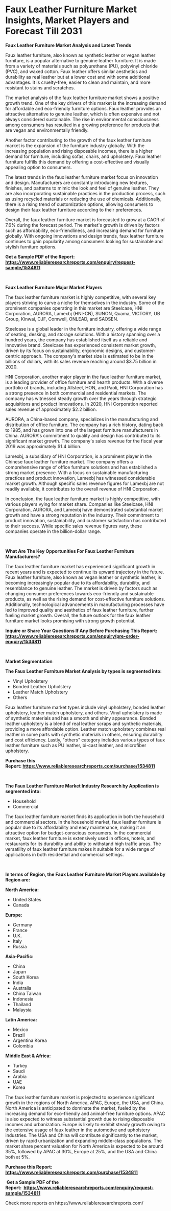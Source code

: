 <p><h1>Faux Leather Furniture Market Insights, Market Players and Forecast Till 2031</h1></p><p><strong>Faux Leather Furniture Market Analysis and Latest Trends</strong></p>
<p><p>Faux leather furniture, also known as synthetic leather or vegan leather furniture, is a popular alternative to genuine leather furniture. It is made from a variety of materials such as polyurethane (PU), polyvinyl chloride (PVC), and waxed cotton. Faux leather offers similar aesthetics and durability as real leather but at a lower cost and with some additional advantages. It is cruelty-free, easier to clean and maintain, and more resistant to stains and scratches.</p><p>The market analysis of the faux leather furniture market shows a positive growth trend. One of the key drivers of this market is the increasing demand for affordable and eco-friendly furniture options. Faux leather provides an attractive alternative to genuine leather, which is often expensive and not always considered sustainable. The rise in environmental consciousness among consumers has resulted in a growing preference for products that are vegan and environmentally friendly.</p><p>Another factor contributing to the growth of the faux leather furniture market is the expansion of the furniture industry globally. With the increasing population and rising disposable incomes, there is a higher demand for furniture, including sofas, chairs, and upholstery. Faux leather furniture fulfills this demand by offering a cost-effective and visually appealing option to consumers.</p><p>The latest trends in the faux leather furniture market focus on innovation and design. Manufacturers are constantly introducing new textures, finishes, and patterns to mimic the look and feel of genuine leather. They are also incorporating sustainable practices in the production process, such as using recycled materials or reducing the use of chemicals. Additionally, there is a rising trend of customization options, allowing consumers to design their faux leather furniture according to their preferences.</p><p>Overall, the faux leather furniture market is forecasted to grow at a CAGR of 7.6% during the forecast period. The market's growth is driven by factors such as affordability, eco-friendliness, and increasing demand for furniture globally. With ongoing innovations and design trends, faux leather furniture continues to gain popularity among consumers looking for sustainable and stylish furniture options.</p></p>
<p><strong>Get a Sample PDF of the Report:&nbsp; <a href="https://www.reliableresearchreports.com/enquiry/request-sample/1534811">https://www.reliableresearchreports.com/enquiry/request-sample/1534811</a></strong></p>
<p>&nbsp;</p>
<p><strong>Faux Leather Furniture Major Market Players</strong></p>
<p><p>The faux leather furniture market is highly competitive, with several key players striving to carve a niche for themselves in the industry. Some of the prominent companies operating in this market are Steelcase, HNI Corporation, AURORA, Lamexbj (HNI-CN), SUNON, Quama, VICTORY, UB Group, Kinwai, CJF, Comwell, ONLEAD, and SAOSEN.</p><p>Steelcase is a global leader in the furniture industry, offering a wide range of seating, desking, and storage solutions. With a history spanning over a hundred years, the company has established itself as a reliable and innovative brand. Steelcase has experienced consistent market growth, driven by its focus on sustainability, ergonomic designs, and customer-centric approach. The company's market size is estimated to be in the billions of dollars, with its sales revenue reaching around $3.75 billion in 2020.</p><p>HNI Corporation, another major player in the faux leather furniture market, is a leading provider of office furniture and hearth products. With a diverse portfolio of brands, including Allsteel, HON, and Paoli, HNI Corporation has a strong presence in both commercial and residential markets. The company has witnessed steady growth over the years through strategic acquisitions and product innovations. In 2020, HNI Corporation reported sales revenue of approximately $2.2 billion.</p><p>AURORA, a China-based company, specializes in the manufacturing and distribution of office furniture. The company has a rich history, dating back to 1985, and has grown into one of the largest furniture manufacturers in China. AURORA's commitment to quality and design has contributed to its significant market growth. The company's sales revenue for the fiscal year 2019 was approximately $1.4 billion.</p><p>Lamexbj, a subsidiary of HNI Corporation, is a prominent player in the Chinese faux leather furniture market. The company offers a comprehensive range of office furniture solutions and has established a strong market presence. With a focus on sustainable manufacturing practices and product innovation, Lamexbj has witnessed considerable market growth. Although specific sales revenue figures for Lamexbj are not readily available, it contributes to the overall revenue of HNI Corporation.</p><p>In conclusion, the faux leather furniture market is highly competitive, with various players vying for market share. Companies like Steelcase, HNI Corporation, AURORA, and Lamexbj have demonstrated substantial market growth and have a strong reputation in the industry. Their commitment to product innovation, sustainability, and customer satisfaction has contributed to their success. While specific sales revenue figures vary, these companies operate in the billion-dollar range.</p></p>
<p>&nbsp;</p>
<p><strong>What Are The Key Opportunities For Faux Leather Furniture Manufacturers?</strong></p>
<p><p>The faux leather furniture market has experienced significant growth in recent years and is expected to continue its upward trajectory in the future. Faux leather furniture, also known as vegan leather or synthetic leather, is becoming increasingly popular due to its affordability, durability, and resemblance to genuine leather. The market is driven by factors such as changing consumer preferences towards eco-friendly and sustainable products, as well as the rising demand for cost-effective furniture solutions. Additionally, technological advancements in manufacturing processes have led to improved quality and aesthetics of faux leather furniture, further fueling market growth. Overall, the future outlook for the faux leather furniture market looks promising with strong growth potential.</p></p>
<p><strong>Inquire or Share Your Questions If Any Before Purchasing This Report: <a href="https://www.reliableresearchreports.com/enquiry/pre-order-enquiry/1534811">https://www.reliableresearchreports.com/enquiry/pre-order-enquiry/1534811</a></strong></p>
<p>&nbsp;</p>
<p><strong>Market Segmentation</strong></p>
<p><strong>The Faux Leather Furniture Market Analysis by types is segmented into:</strong></p>
<p><ul><li>Vinyl Upholstery</li><li>Bonded Leather Upholstery</li><li>Leather Match Upholstery</li><li>Others</li></ul></p>
<p><p>Faux leather furniture market types include vinyl upholstery, bonded leather upholstery, leather match upholstery, and others. Vinyl upholstery is made of synthetic materials and has a smooth and shiny appearance. Bonded leather upholstery is a blend of real leather scraps and synthetic materials, providing a more affordable option. Leather match upholstery combines real leather in some parts with synthetic materials in others, ensuring durability and cost efficiency. Lastly, "others" category includes various types of faux leather furniture such as PU leather, bi-cast leather, and microfiber upholstery.</p></p>
<p><strong>Purchase this Report:&nbsp;<a href="https://www.reliableresearchreports.com/purchase/1534811">https://www.reliableresearchreports.com/purchase/1534811</a></strong></p>
<p>&nbsp;</p>
<p><strong>The Faux Leather Furniture Market Industry Research by Application is segmented into:</strong></p>
<p><ul><li>Household</li><li>Commercial</li></ul></p>
<p><p>The faux leather furniture market finds its application in both the household and commercial sectors. In the household market, faux leather furniture is popular due to its affordability and easy maintenance, making it an attractive option for budget-conscious consumers. In the commercial market, faux leather furniture is extensively used in offices, hotels, and restaurants for its durability and ability to withstand high traffic areas. The versatility of faux leather furniture makes it suitable for a wide range of applications in both residential and commercial settings.</p></p>
<p>&nbsp;</p>
<p><strong>In terms of Region, the Faux Leather Furniture Market Players available by Region are:</strong></p>
<p>
    <p> <strong> North America: </strong>
        <ul>
            <li>United States</li>
            <li>Canada</li>
        </ul>
        </p> 
    <p> <strong> Europe: </strong>
        <ul>
            <li>Germany</li>
            <li>France</li>
            <li>U.K.</li>
            <li>Italy</li>
            <li>Russia</li>
        </ul>
        </p> 
    <p> <strong> Asia-Pacific: </strong>
        <ul>
            <li>China</li>
            <li>Japan</li>
            <li>South Korea</li>
            <li>India</li>
            <li>Australia</li>
            <li>China Taiwan</li>
            <li>Indonesia</li>
            <li>Thailand</li>
            <li>Malaysia</li>
        </ul>
        </p> 
    <p> <strong> Latin America: </strong>
        <ul>
            <li>Mexico</li>
            <li>Brazil</li>
            <li>Argentina Korea</li>
            <li>Colombia</li>
        </ul>
        </p> 
    <p> <strong> Middle East & Africa: </strong>
        <ul>
            <li>Turkey</li>
            <li>Saudi</li>
            <li>Arabia</li>
            <li>UAE</li>
            <li>Korea</li>
        </ul>
    </p>
    </p>
<p><p>The faux leather furniture market is projected to experience significant growth in the regions of North America, APAC, Europe, the USA, and China. North America is anticipated to dominate the market, fueled by the increasing demand for eco-friendly and animal-free furniture options. APAC is also expected to witness substantial growth due to rising disposable incomes and urbanization. Europe is likely to exhibit steady growth owing to the extensive usage of faux leather in the automotive and upholstery industries. The USA and China will contribute significantly to the market, driven by rapid urbanization and expanding middle-class populations. The market share percent valuation for North America is expected to be around 35%, followed by APAC at 30%, Europe at 25%, and the USA and China both at 5%.</p></p>
<p><strong>Purchase this Report: <a href="https://www.reliableresearchreports.com/purchase/1534811">https://www.reliableresearchreports.com/purchase/1534811</a></strong></p>
<p>&nbsp;<strong>Get a Sample PDF of the Report:&nbsp;&nbsp;<a href="https://www.reliableresearchreports.com/enquiry/request-sample/1534811">https://www.reliableresearchreports.com/enquiry/request-sample/1534811</a></strong></p>
<p><strong></strong></p>
<p>Check more reports on https://www.reliableresearchreports.com/</p>